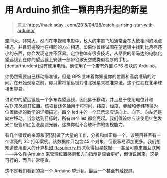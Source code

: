 # 用 Arduino 抓住一颗冉冉升起的新星

> 原文:[https://hack aday . com/2018/04/26/catch-a-rising-star-with-arduino/](https://hackaday.com/2018/04/26/catch-a-rising-star-with-arduino/)

空间大。非常大。然而在电视和电影中，敌人的宇宙飞船通常会在大致相同的地点相遇，并且奇迹般地在相同的方向相遇。如果你曾经试图在望远镜中找到比月亮还小的东西，你会发现这并不容易。定位物体有很多技巧，从昂贵的带马达的电脑化望远镜到在你的望远镜上安装一部带谷歌天空或类似程序的手机。[dentarthurdent]没有使用电话。他使用了一个带有外置 GPS 模块的 Arduino。

你仍然需要自己移动瞄准镜，但是 GPS 意味着你知道你的位置和高度准确的时间。在开始观察之前，你只需将望远镜对准北极星来校准算法，这个过程在北半球相当容易。

讨论中的望远镜是一个多布森望远镜，因此易于移动，并且易于使用电位计和 A/D 来感测其位置。该项目还包括用于将时间、纬度、经度、赤经和赤纬转换为位置数据的数学的详细描述。四个 led 中的一个显示您应该向上、向下、向左还是向右移动。当您达到目标时，所有四个 led 都会亮起。我们假设你应该使用红色发光二极管和红色液晶滤光器，这样你就不会破坏你的夜视能力。

有几个错误的来源和[阿瑟]做了大量的工作，分析和纠正每一个。该项目甚至有一个漂亮的 3D 打印案例。该数据库只包含 45 个对象，但很容易添加更多。我们想知道使用更大的计算机[如 Raspberry Pi](https://hackaday.com/2017/12/05/astro-cat-raspberry-pi-telescope-controller/) 来获得恒星数据——甚至可能来自互联网——并依靠 Arduino 来管理位置感测和方向指示是否会更好，但话说回来，这是可行的，而且非常便宜。

这不是我们看到的第一个 Arduino 望远镜。最后一个甚至有触摸屏。